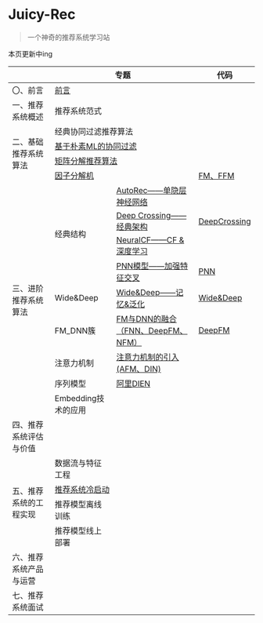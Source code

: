 # Juicy-Rec

> 一个神奇的推荐系统学习站

本页更新中ing

<table>
<thead>
  <tr>
    <th></th>
    <th colspan="2">专题</th>
    <th>代码</th>
  </tr>
</thead>
<tbody>
  <tr>
    <td>〇、前言</td>
    <td colspan="2"><a href="https://juicy-rec.emx6.com/#/README">前言</a></td>
    <td></td>
  </tr>
  <tr>
    <td>一、推荐系统概述</td>
    <td colspan="2">推荐系统范式</td>
    <td></td>
  </tr>
  <tr>
    <td rowspan="4">二、基础推荐系统算法</td>
    <td colspan="2">经典协同过滤推荐算法</td>
    <td></td>
  </tr>
  <tr>
    <td colspan="2"><a href="https://juicy-rec.emx6.com/#/%E6%8E%A8%E8%8D%90%E7%B3%BB%E7%BB%9F%E5%9F%BA%E7%A1%80%E7%AE%97%E6%B3%95/%E5%9F%BA%E4%BA%8E%E6%9C%B4%E7%B4%A0ML%E7%9A%84%E5%8D%8F%E5%90%8C%E8%BF%87%E6%BB%A4">基于朴素ML的协同过滤</a></td>
    <td></td>
  </tr>
  <tr>
    <td colspan="2"><a href="https://juicy-rec.emx6.com/#/%E6%8E%A8%E8%8D%90%E7%B3%BB%E7%BB%9F%E5%9F%BA%E7%A1%80%E7%AE%97%E6%B3%95/%E7%9F%A9%E9%98%B5%E5%88%86%E8%A7%A3%E6%8E%A8%E8%8D%90%E7%AE%97%E6%B3%95">矩阵分解推荐算法</a></td>
    <td></td>
  </tr>
  <tr>
    <td colspan="2"><a href="https://juicy-rec.emx6.com/#/%E6%8E%A8%E8%8D%90%E7%B3%BB%E7%BB%9F%E5%9F%BA%E7%A1%80%E7%AE%97%E6%B3%95/%E5%9B%A0%E5%AD%90%E5%88%86%E8%A7%A3%E6%9C%BA">因子分解机</a></td>
    <td><a href="https://github.com/ZJYCP/juicy-rec/tree/main/code/FM">FM、FFM</a></td>
  </tr>
  <tr>
    <td rowspan="9">三、进阶推荐系统算法</td>
    <td rowspan="4">经典结构</td>
    <td><a href="https://juicy-rec.emx6.com/#/%E6%B7%B1%E5%BA%A6%E5%AD%A6%E4%B9%A0%E6%8E%A8%E8%8D%90%E7%AE%97%E6%B3%95/AutoRec">AutoRec——单隐层神经网络</a></td>
    <td></td>
  </tr>
  <tr>
    <td><a href="https://juicy-rec.emx6.com/#/%E6%B7%B1%E5%BA%A6%E5%AD%A6%E4%B9%A0%E6%8E%A8%E8%8D%90%E7%AE%97%E6%B3%95/Deep_Crossing">Deep Crossing——经典架构</a></td>
    <td><a href="https://github.com/ZJYCP/juicy-rec/tree/main/code/DeepCrossing">DeepCrossing</a></td>
  </tr>
  <tr>
    <td><a href="https://juicy-rec.emx6.com/#/%E5%BA%A6%E5%AD%A6%E4%B9%A0%E6%8E%A8%E8%8D%90%E7%AE%97%E6%B3%95/NeuralCF">NeuralCF——CF &amp; 深度学习</a></td>
    <td></td>
  </tr>
  <tr>
    <td><a href="https://juicy-rec.emx6.com/#/%E6%B7%B1%E5%BA%A6%E5%AD%A6%E4%B9%A0%E6%8E%A8%E8%8D%90%E7%AE%97%E6%B3%95/PNN">PNN模型——加强特征交叉</a></td>
    <td><a href="https://github.com/ZJYCP/juicy-rec/tree/main/code/PNN">PNN</a></td>
  </tr>
  <tr>
    <td>Wide&amp;Deep</td>
    <td><a href="https://juicy-rec.emx6.com/#/%E6%B7%B1%E5%BA%A6%E5%AD%A6%E4%B9%A0%E6%8E%A8%E8%8D%90%E7%AE%97%E6%B3%95/Wide&Deep">Wide&amp;Deep——记忆&amp;泛化</a></td>
    <td><a href="https://github.com/ZJYCP/juicy-rec/tree/main/code/WideDeep">Wide&amp;Deep</a></td>
  </tr>
  <tr>
    <td>FM_DNN簇</td>
    <td><a href="https://juicy-rec.emx6.com/#/%E6%B7%B1%E5%BA%A6%E5%AD%A6%E4%B9%A0%E6%8E%A8%E8%8D%90%E7%AE%97%E6%B3%95/FM_Deep">FM与DNN的融合（FNN、DeepFM、NFM）</a></td>
    <td><a href="https://github.com/ZJYCP/juicy-rec/tree/main/code/DeepFM">DeepFM</a></td>
  </tr>
  <tr>
    <td>注意力机制</td>
    <td><a href="https://juicy-rec.emx6.com/#/%E6%B7%B1%E5%BA%A6%E5%AD%A6%E4%B9%A0%E6%8E%A8%E8%8D%90%E7%AE%97%E6%B3%95/Attention">注意力机制的引入(AFM、DIN)</a></td>
    <td></td>
  </tr>
  <tr>
    <td>序列模型</td>
    <td><a href="https://juicy-rec.emx6.com/#/%E6%B7%B1%E5%BA%A6%E5%AD%A6%E4%B9%A0%E6%8E%A8%E8%8D%90%E7%AE%97%E6%B3%95/DIEN">阿里DIEN</a></td>
    <td></td>
  </tr>
  <tr>
    <td>Embedding技术的应用</td>
    <td></td>
    <td></td>
  </tr>
  <tr>
    <td>四、推荐系统评估与价值</td>
    <td></td>
    <td></td>
    <td></td>
  </tr>
  <tr>
    <td rowspan="4">五、推荐系统的工程实现</td>
    <td>数据流与特征工程</td>
    <td></td>
    <td></td>
  </tr>
  <tr>
    <td colspan="2"><a href="https://juicy-rec.emx6.com/#/%E6%8E%A8%E8%8D%90%E7%B3%BB%E7%BB%9F%E7%9A%84%E5%B7%A5%E7%A8%8B%E5%AE%9E%E7%8E%B0/%E6%8E%A8%E8%8D%90%E7%B3%BB%E7%BB%9F%E5%86%B7%E5%90%AF%E5%8A%A8">推荐系统冷启动</a></td>
    <td></td>
  </tr>
  <tr>
    <td>推荐模型离线训练</td>
    <td></td>
    <td></td>
  </tr>
  <tr>
    <td>推荐模型线上部署</td>
    <td></td>
    <td></td>
  </tr>
  <tr>
    <td>六、推荐系统产品与运营</td>
    <td></td>
    <td></td>
    <td></td>
  </tr>
  <tr>
    <td>七、推荐系统面试</td>
    <td></td>
    <td></td>
    <td></td>
  </tr>
</tbody>
</table>

